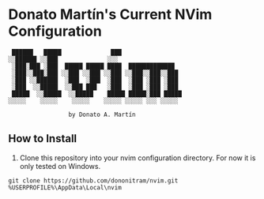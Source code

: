 # Donato Martín's Current NVim Configuration

     ██████   █████              ███                 
    ░░██████ ░░███              ░░░                  
     ░███░███ ░███  █████ █████ ████  █████████████  
     ░███░░███░███ ░░███ ░░███ ░░███ ░░███░░███░░███ 
     ░███ ░░██████  ░███  ░███  ░███  ░███ ░███ ░███ 
     ░███  ░░█████  ░░███ ███   ░███  ░███ ░███ ░███ 
     █████  ░░█████  ░░█████    █████ █████░███ █████
    ░░░░░    ░░░░░    ░░░░░    ░░░░░ ░░░░░ ░░░ ░░░░░ 

                     by Donato A. Martín

## How to Install

1. Clone this repository into your nvim configuration directory. For now it is only tested on Windows.

```shell
git clone https://github.com/dononitram/nvim.git %USERPROFILE%\AppData\Local\nvim
```
